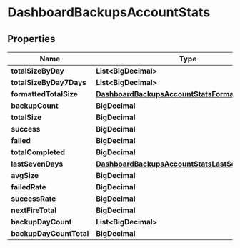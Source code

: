 

# DashboardBackupsAccountStats

## Properties

Name | Type | Description | Notes
------------ | ------------- | ------------- | -------------
**totalSizeByDay** | **List&lt;BigDecimal&gt;** |  |  [optional]
**totalSizeByDay7Days** | **List&lt;BigDecimal&gt;** |  |  [optional]
**formattedTotalSize** | [**DashboardBackupsAccountStatsFormattedTotalSize**](DashboardBackupsAccountStatsFormattedTotalSize.md) |  |  [optional]
**backupCount** | **BigDecimal** |  |  [optional]
**totalSize** | **BigDecimal** |  |  [optional]
**success** | **BigDecimal** |  |  [optional]
**failed** | **BigDecimal** |  |  [optional]
**totalCompleted** | **BigDecimal** |  |  [optional]
**lastSevenDays** | [**DashboardBackupsAccountStatsLastSevenDays**](DashboardBackupsAccountStatsLastSevenDays.md) |  |  [optional]
**avgSize** | **BigDecimal** |  |  [optional]
**failedRate** | **BigDecimal** |  |  [optional]
**successRate** | **BigDecimal** |  |  [optional]
**nextFireTotal** | **BigDecimal** |  |  [optional]
**backupDayCount** | **List&lt;BigDecimal&gt;** |  |  [optional]
**backupDayCountTotal** | **BigDecimal** |  |  [optional]



